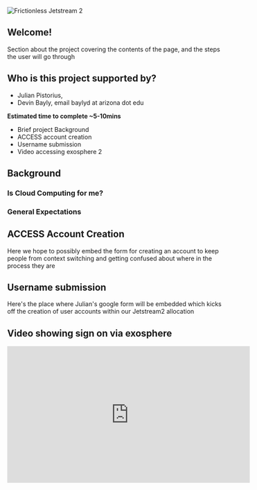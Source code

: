 ![Frictionless Jetstream 2](img/logo.png)

## Welcome!

Section about the project covering the contents of the page, and the steps the user will go through
## Who is this project supported by?

- Julian Pistorius, <email>
- Devin Bayly, email baylyd at arizona dot edu

**Estimated time to complete ~5-10mins**
* Brief project Background
* ACCESS account creation
* Username submission
* Video accessing exosphere 2

## Background
### Is Cloud Computing for me?

### General Expectations

## ACCESS Account Creation

Here we hope to possibly embed the form for creating an account to keep people from context switching and getting confused about where in the process they are

## Username submission

Here's the place where Julian's google form will be embedded which kicks off the creation of user accounts within our Jetstream2 allocation

## Video showing sign on via exosphere
<iframe width="560" height="315" src="https://www.youtube.com/embed/sCNlt5nvSI8?si=cPzaCyr_NmWRAl1x&amp;clip=UgkxUU4dMYoLd4lC2llDuJANLX9TMCoYKTBo&amp;clipt=EAAYmHU" title="YouTube video player" frameborder="0" allow="accelerometer; autoplay; clipboard-write; encrypted-media; gyroscope; picture-in-picture; web-share" allowfullscreen></iframe>